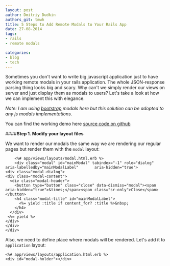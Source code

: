 ```yaml
---
layout: post
author: Dmitriy Dudkin
authors_git: tmwh
title: 5 Steps to Add Remote Modals to Your Rails App
date: 27-08-2014
tags:
- rails
- remote modals

categories:
- blog
- tech
---
```


Sometimes you don't want to write big javascript application just to have working remote modals in your rails application. The whole JSON-response parsing thing looks big and scary. Why can't we simply render our views on server and just display them as modals to users? Let's take a look at how we can implement this with elegance.

<!--cut-->

*Note: I am using [bootstrap](http://getbootstrap.com/javascript/#modals) modals here but this solution can be adopted to any js modals implementations.*

You can find the working demo here [source code on github](http://remote-modals-demo.herokuapp.com/)

####**Step 1. Modify your layout files**

We want to render our modals the same way we are rendering our regular pages but render them with the `modal` layout:

        <%# app/views/layouts/modal.html.erb %>
        <div class="modal" id="mainModal" tabindex="-1" role="dialog" aria-labelledby="mainModalLabel"       aria-hidden="true">
    <div class="modal-dialog">
    <div class="modal-content">
      <div class="modal-header">
        <button type="button" class="close" data-dismiss="modal"><span aria-hidden="true">&times;</span><span class="sr-only">Close</span></button>
        <h4 class="modal-title" id="mainModalLabel">
          <%= yield :title if content_for? :title %>&nbsp;
        </h4>
      </div>
     <%= yield %>
    </div>
    </div>
    </div>
    
Also, we need to define place where modals will be rendered. Let's add it to `application` layout:

    <%# app/views/layouts/application.html.erb %>
    <div id="modal-holder"></div>


